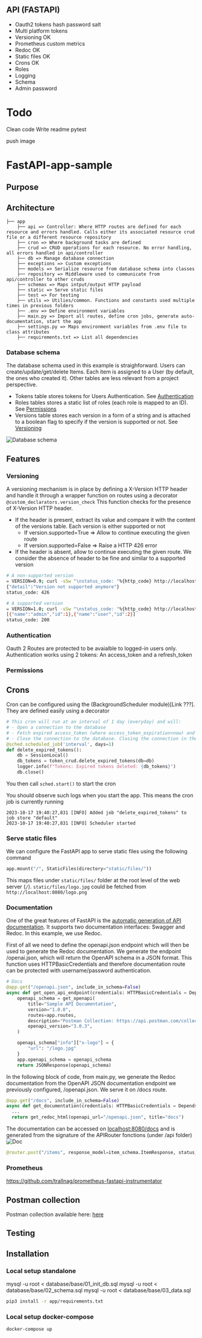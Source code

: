 ## API (FASTAPI)
- Oauth2 tokens
  hash password
  salt
- Multi platform tokens
- Versioning OK
- Prometheus custom metrics
- Redoc OK
- Static files OK
- Crons OK
- Roles
- Logging
- Schema
- Admin password

# Todo
Clean code
Write readme
pytest

push image


# FastAPI-app-sample


## Purpose


## Architecture

```
├── app
    ├── api => Controller: Where HTTP routes are defined for each resource and errors handled. Calls either its associated resource crud file or a different resource repository
    ├── cron => Where background tasks are defined
    ├── crud => CRUD operations for each resource. No error handling, all errors handled in api/controller
    ├── db => Manage database connection
    ├── exceptions => Custom exceptions
    ├── models => Serialize resource from database schema into classes
    ├── repository => Middleware used to communicate from api/controller to other cruds
    ├── schemas => Maps intput/output HTTP payload
    ├── static => Serve static files
    ├── test => For testing
    ├── utils => Utilies/common. Functions and constants used multiple times in previous folders
    ├── .env => Define environment variables
    ├── main.py => Import all routes, define cron jobs, generate auto-documentation, start the app
    ├── settings.py => Maps environment variables from .env file to class attributes
    ├── requirements.txt => List all dependencies
```



### Database schema
The database schema used in this example is straighforward. Users can create/update/get/delete Items. Each item is assigned to a User (by default, the ones who created it).
Other tables are less relevant from a project perspective.
- Tokens table stores tokens for Users Authentication. See [Authentication](#Authentication)
- Roles tables stores a static list of roles (each role is mapped to an ID). See [Permissions](#Permissions)
- Versions table stores each version in a form of a string and is attached to a boolean flag to specify if the version is supported or not. See [Versioning](#Versioning)

![Database schema](documentation/fastapi-app-db.jpg)

## Features


### Versioning
A versioning mechanism is in place by defining a X-Version HTTP header and handle it through a wrapper function on routes using a decorator `@custom_declarators.version_check`
This function checks for the presence of X-Version HTTP header.
- If the header is present, extract its value and compare it with the content of the versions table. Each version is either supported or not
  - If version.supported=True => Allow to continue executing the given route
  - If version.supported=False => Raise a HTTP 426 error
- If the header is absent, allow to continue executing the given route. We consider the absence of header to be fine and similar to a supported version

```bash
# A non-supported version
➭ VERSION=0.9; curl -sSw "\nstatus_code: "%{http_code} http://localhost:8080/roles -H "X-Version: ${VERSION}"
{"detail":"Version not supported anymore"}
status_code: 426
```

```bash
# A supported version        
➭ VERSION=1.0; curl -sSw "\nstatus_code: "%{http_code} http://localhost:8080/roles -H "X-Version: ${VERSION}"
[{"name":"admin","id":1},{"name":"user","id":2}]
status_code: 200
```

### Authentication
Oauth 2
Routes are protected to be avaialble to logged-in users only.
Authentication works using 2 tokens: An access_token and a refresh_token



### Permissions


## Crons
Cron can be configured using the (BackgroundScheduler module)[Link ???].
They are defined easily using a decorator
```python
# This cron will run at an interval of 1 day (everyday) and will:
# - Open a connection to the database
# - Fetch expired access_token (where access_token_expiration<now) and delete them
# - Close the connection to the database. Closing the connection in the end is important to not leave open conections waiting forever and wasting the pool of connections defined in the database configuration
@sched.scheduled_job('interval', days=1)
def delete_expired_tokens():
    db = SessionLocal()
    db_tokens = token_crud.delete_expired_tokens(db=db)
    logger.info(f"Tokens: Expired tokens deleted: {db_tokens}")
    db.close()
```

You then call `sched.start()` to start the cron

You should observe such logs when you start the app. This means the cron job is currently running
```
2023-10-17 19:40:27,831 [INFO] Added job "delete_expired_tokens" to job store "default"
2023-10-17 19:40:27,831 [INFO] Scheduler started
```

### Serve static files
We can configure the FastAPI app to serve static files using the following command
```python
app.mount("/", StaticFiles(directory="static/files/"))
```

This maps files under `static/files/` folder at the root level of the web server (`/`). `static/files/logo.jpg` could be fetched from `http://localhost:8080/logo.png`


### Documentation
One of the great features of FastAPI is the [automatic generation of API documentation](https://fastapi.tiangolo.com/tutorial/metadata/). It supports two documentation interfaces: Swagger and Redoc. In this example, we use Redoc.

First of all we need to define the openapi.json endpoint which will then be used to generate the Redoc documentation. We generate the endpoint /openai.json, which will return the OpenAPI schema in a JSON format. This function uses HTTPBasicCredentials and therefore documentation route can be protected with username/password authentication.

```python
# Docs
@app.get("/openapi.json", include_in_schema=False)
async def get_open_api_endpoint(credentials: HTTPBasicCredentials = Depends(security), db: Session = Depends(get_db)):
    openapi_schema = get_openapi(
        title="Sample API Documentation",
        version="1.0.0",
        routes=app.routes,
        description="Postman Collection: https://api.postman.com/collections/1999344-93e21dc5-aa22-4fbf-a196-fcb5e5f1926c?access_key=PMAT-01HCWNW2JZVWXF79N5ESXY61TT",
        openapi_version="3.0.3",
    )

    openapi_schema["info"]["x-logo"] = {
        "url": "/logo.jpg"
    }
    app.openapi_schema = openapi_schema
    return JSONResponse(openapi_schema)
```

In the following block of code, from main.py, we generate the Redoc documentation from the OpenAPI JSON documentation endpoint we previously configured, /openapi.json. We serve it on /docs route.
```python
@app.get("/docs", include_in_schema=False)
async def get_documentation(credentials: HTTPBasicCredentials = Depends(security), db: Session = Depends(get_db)):
  ...
  return get_redoc_html(openapi_url="/openapi.json", title="docs")
```

The documentation can be accessed on [localhost:8080/docs](localhost:8080/docs) and is generated from the signature of the APIRouter fonctions (under /api folder)
![Doc](documentation/doc.png)
```python
@router.post("/items", response_model=item_schema.ItemResponse, status_code=201, responses=get_responses([201, 401, 403, 409, 422, 426, 500]), tags=["Items"], description="Create an Item object. Permission=User")
```

### Prometheus
https://github.com/trallnag/prometheus-fastapi-instrumentator



## Postman collection

Postman collection available here: [here](https://api.postman.com/collections/1999344-93e21dc5-aa22-4fbf-a196-fcb5e5f1926c?access_key=PMAT-01HCWNW2JZVWXF79N5ESXY61TT)

## Testing

## Installation

### Local setup standalone
mysql -u root < database/base/01_init_db.sql
mysql -u root < database/base/02_schema.sql
mysql -u root < database/base/03_data.sql

```bash
pip3 install -r app/requirements.txt
```

### Local setup docker-compose
```bash
docker-compose up
```
